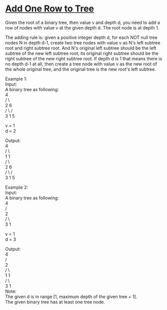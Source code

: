 # [Add One Row to Tree](https://leetcode.com/problems/add-one-row-to-tree/)  

Given the root of a binary tree, then value v and depth d, you need to add a row of nodes with value v at the given depth d. The root node is at depth 1.  

The adding rule is: given a positive integer depth d, for each NOT null tree nodes N in depth d-1, create two tree nodes with value v as N's left subtree root and right subtree root. And N's original left subtree should be the left subtree of the new left subtree root, its original right subtree should be the right subtree of the new right subtree root. If depth d is 1 that means there is no depth d-1 at all, then create a tree node with value v as the new root of the whole original tree, and the original tree is the new root's left subtree.  

Example 1:  
Input:   
A binary tree as following:  
       4  
     /   \  
    2     6  
   / \   /   
  3   1 5     

v = 1  
d = 2  

Output:   
       4  
      / \  
     1   1   
    /     \  
   2       6  
  / \     /   
 3   1   5     

Example 2:  
Input:   
A binary tree as following:  
      4  
     /     
    2      
   / \     
  3   1       

v = 1   
d = 3   

Output:    
      4    
     /      
    2   
   / \      
  1   1  
 /     \    
3       1  
Note:  
The given d is in range [1, maximum depth of the given tree + 1].  
The given binary tree has at least one tree node.  